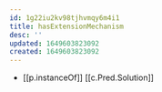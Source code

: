 ```yaml
---
id: 1g22iu2kv98tjhvmqy6m4i1
title: hasExtensionMechanism
desc: ''
updated: 1649603823092
created: 1649603823092
---
```


- [[p.instanceOf]] [[c.Pred.Solution]]


